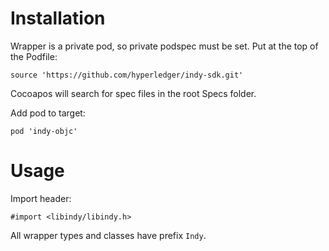# Installation

Wrapper is a private pod, so private podspec must be set. Put at the top of the Podfile:

```
source 'https://github.com/hyperledger/indy-sdk.git'
```
Cocoapos will search for spec files in the root Specs folder.

Add pod to target:

```
pod 'indy-objc'
```

# Usage

Import header:

```
#import <libindy/libindy.h>
```

All wrapper types and classes have prefix `Indy`.


